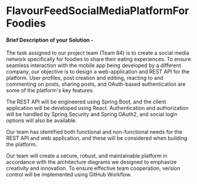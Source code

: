 # FlavourFeedSocialMediaPlatformForFoodies
#### Brief Description of your Solution - 

The task assigned to our project team (Team 84) is to create a social media network specifically for foodies to share their eating experiences. To ensure seamless interaction with the mobile app being developed by a different company, our objective is to design a web-application and REST API for the platform. User profiles, post creation and editing, reacting to and commenting on posts, sharing posts, and OAuth-based authentication are some of the platform's key features. 
 
The REST API will be engineered using Spring Boot, and the client application will be developed using React. Authentication and authorization will be handled by Spring Security and Spring OAuth2, and social login options will also be available. 
 
Our team has identified both functional and non-functional needs for the REST API and web application, and these will be considered when building the platform. 
 
Our team will create a secure, robust, and maintainable platform in accordance with the architecture diagrams we designed to emphasize creativity and innovation. To ensure effective team cooperation, version control will be implemented using GitHub Workflow.

